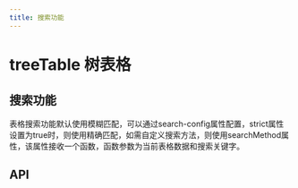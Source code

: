 ```yaml
---
title: 搜索功能
---
```


# treeTable 树表格

## 搜索功能

表格搜索功能默认使用模糊匹配，可以通过search-config属性配置，strict属性设置为true时，则使用精确匹配，如需自定义搜索方法，则使用searchMethod属性，该属性接收一个函数，函数参数为当前表格数据和搜索关键字。

<preview path="./searchFunction.vue" />

## API

<API src="../table.json" lang="zh"></API>